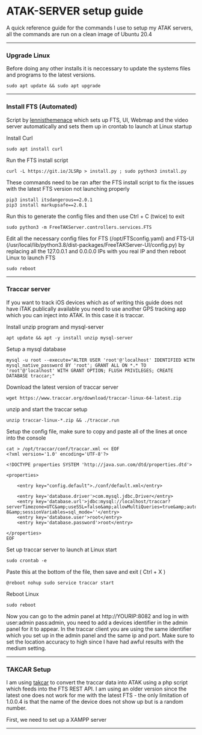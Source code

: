 

# ATAK-SERVER setup guide

A quick reference guide for the commands I use to setup my ATAK servers, all the commands are run on a clean image of Ubuntu 20.4

---

### Upgrade Linux

Before doing any other installs it is neccessary to update the systems files and programs to the latest versions.

    sudo apt update && sudo apt upgrade
---

### Install FTS (Automated)

Script by [lennisthemenace](https://github.com/lennisthemenace/FreeTAKServer-Installer "lennisthemenace") which sets up FTS, UI, Webmap and the video server automatically and sets them up in crontab to launch at Linux startup

Install Curl

    sudo apt install curl
 
Run the FTS install script

    curl -L https://git.io/JLSRp > install.py ; sudo python3 install.py

These commands need to be ran after the FTS install script to fix the issues with the latest FTS version not launching properly

    pip3 install itsdangerous==2.0.1
    pip3 install markupsafe==2.0.1

Run this to generate the config files and then use Ctrl + C (twice) to exit

    sudo python3 -m FreeTAKServer.controllers.services.FTS 

Edit all the necessary config files for FTS (/opt/FTSconfig.yaml) and FTS-UI (/usr/local/lib/python3.8/dist-packages/FreeTAKServer-UI/config.py) by replacing all the 127.0.0.1 and 0.0.0.0 IPs with you real IP and then reboot Linux to launch FTS

    sudo reboot
---

### Traccar server

If you want to track iOS devices which as of writing this guide does not have iTAK publically available you need to use another GPS tracking app which you can inject into ATAK. In this case it is traccar.

Install unzip program and mysql-server

    apt update && apt -y install unzip mysql-server

Setup a mysql database

    mysql -u root --execute="ALTER USER 'root'@'localhost' IDENTIFIED WITH mysql_native_password BY 'root'; GRANT ALL ON *.* TO 'root'@'localhost' WITH GRANT OPTION; FLUSH PRIVILEGES; CREATE DATABASE traccar;"

Download the latest version of traccar server

    wget https://www.traccar.org/download/traccar-linux-64-latest.zip

unzip and start the traccar setup

    unzip traccar-linux-*.zip && ./traccar.run

Setup the config file, make sure to copy and paste all of the lines at once into the console

   

    cat > /opt/traccar/conf/traccar.xml << EOF
    <?xml version='1.0' encoding='UTF-8'?>
    
    <!DOCTYPE properties SYSTEM 'http://java.sun.com/dtd/properties.dtd'>
    
    <properties>
    
        <entry key="config.default">./conf/default.xml</entry>
    
        <entry key='database.driver'>com.mysql.jdbc.Driver</entry>
        <entry key='database.url'>jdbc:mysql://localhost/traccar?serverTimezone=UTC&amp;useSSL=false&amp;allowMultiQueries=true&amp;autoReconnect=true&amp;useUnicode=yes&amp;characterEncoding=UTF-8&amp;sessionVariables=sql_mode=''</entry>
        <entry key='database.user'>root</entry>
        <entry key='database.password'>root</entry>
    
    </properties>
    EOF


Set up traccar server to launch at Linux start

    sudo crontab -e

Paste this at the bottom of the file, then save and exit ( Ctrl + X )

    @reboot nohup sudo service traccar start

Reboot Linux

    sudo reboot

Now you can go to the admin panel at http://YOURIP:8082 and log in with user:admin pass:admin, you need to add a devices identifier in the admin panel for it to appear. In the traccar client you are using the same identifier which you set up in the admin panel and the same ip and port. Make sure to set the location accuracy to high since I have had awful results with the medium setting.

---

### TAKCAR Setup

I am using [takcar](https://github.com/Cale-Torino/Takcar "takcar") to convert the traccar data into ATAK using a php script which feeds into the FTS REST API. I am using an older version since the latest one does not work for me with the latest FTS - the only limitation of 1.0.0.4 is that  the name of the device does not show up but is a random number.

First, we need to set up a XAMPP server


---


